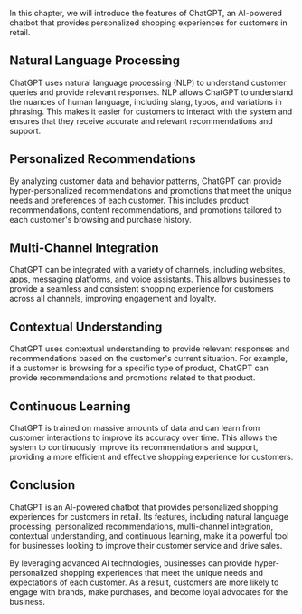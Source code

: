 

In this chapter, we will introduce the features of ChatGPT, an AI-powered chatbot that provides personalized shopping experiences for customers in retail.

Natural Language Processing
---------------------------

ChatGPT uses natural language processing (NLP) to understand customer queries and provide relevant responses. NLP allows ChatGPT to understand the nuances of human language, including slang, typos, and variations in phrasing. This makes it easier for customers to interact with the system and ensures that they receive accurate and relevant recommendations and support.

Personalized Recommendations
----------------------------

By analyzing customer data and behavior patterns, ChatGPT can provide hyper-personalized recommendations and promotions that meet the unique needs and preferences of each customer. This includes product recommendations, content recommendations, and promotions tailored to each customer's browsing and purchase history.

Multi-Channel Integration
-------------------------

ChatGPT can be integrated with a variety of channels, including websites, apps, messaging platforms, and voice assistants. This allows businesses to provide a seamless and consistent shopping experience for customers across all channels, improving engagement and loyalty.

Contextual Understanding
------------------------

ChatGPT uses contextual understanding to provide relevant responses and recommendations based on the customer's current situation. For example, if a customer is browsing for a specific type of product, ChatGPT can provide recommendations and promotions related to that product.

Continuous Learning
-------------------

ChatGPT is trained on massive amounts of data and can learn from customer interactions to improve its accuracy over time. This allows the system to continuously improve its recommendations and support, providing a more efficient and effective shopping experience for customers.

Conclusion
----------

ChatGPT is an AI-powered chatbot that provides personalized shopping experiences for customers in retail. Its features, including natural language processing, personalized recommendations, multi-channel integration, contextual understanding, and continuous learning, make it a powerful tool for businesses looking to improve their customer service and drive sales.

By leveraging advanced AI technologies, businesses can provide hyper-personalized shopping experiences that meet the unique needs and expectations of each customer. As a result, customers are more likely to engage with brands, make purchases, and become loyal advocates for the business.

